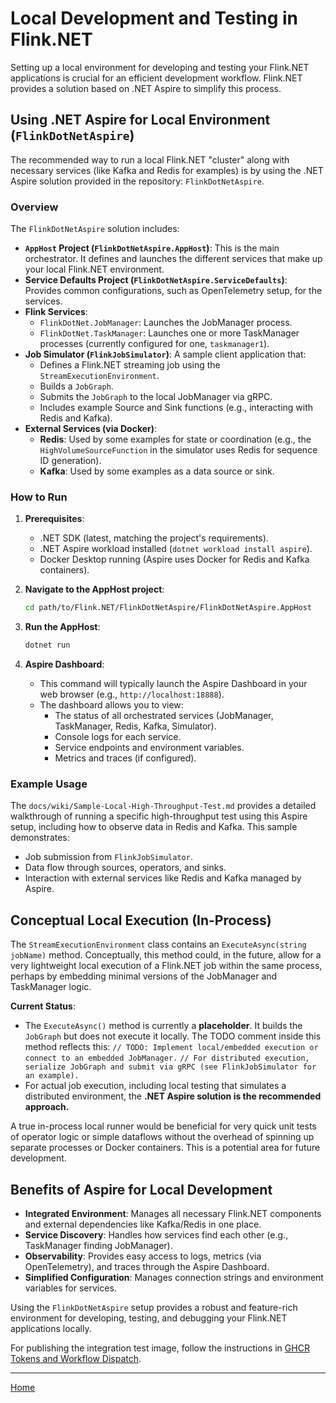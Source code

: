 # Local Development and Testing in Flink.NET

Setting up a local environment for developing and testing your Flink.NET applications is crucial for an efficient development workflow. Flink.NET provides a solution based on .NET Aspire to simplify this process.

## Using .NET Aspire for Local Environment (`FlinkDotNetAspire`)

The recommended way to run a local Flink.NET "cluster" along with necessary services (like Kafka and Redis for examples) is by using the .NET Aspire solution provided in the repository: `FlinkDotNetAspire`.

### Overview

The `FlinkDotNetAspire` solution includes:
*   **`AppHost` Project (`FlinkDotNetAspire.AppHost`)**: This is the main orchestrator. It defines and launches the different services that make up your local Flink.NET environment.
*   **Service Defaults Project (`FlinkDotNetAspire.ServiceDefaults`)**: Provides common configurations, such as OpenTelemetry setup, for the services.
*   **Flink Services**:
    *   `FlinkDotNet.JobManager`: Launches the JobManager process.
    *   `FlinkDotNet.TaskManager`: Launches one or more TaskManager processes (currently configured for one, `taskmanager1`).
*   **Job Simulator (`FlinkJobSimulator`)**: A sample client application that:
    *   Defines a Flink.NET streaming job using the `StreamExecutionEnvironment`.
    *   Builds a `JobGraph`.
    *   Submits the `JobGraph` to the local JobManager via gRPC.
    *   Includes example Source and Sink functions (e.g., interacting with Redis and Kafka).
*   **External Services (via Docker)**:
    *   **Redis**: Used by some examples for state or coordination (e.g., the `HighVolumeSourceFunction` in the simulator uses Redis for sequence ID generation).
    *   **Kafka**: Used by some examples as a data source or sink.

### How to Run

1.  **Prerequisites**:
    *   .NET SDK (latest, matching the project's requirements).
    *   .NET Aspire workload installed (`dotnet workload install aspire`).
    *   Docker Desktop running (Aspire uses Docker for Redis and Kafka containers).

2.  **Navigate to the AppHost project**:
    ```bash
    cd path/to/Flink.NET/FlinkDotNetAspire/FlinkDotNetAspire.AppHost
    ```

3.  **Run the AppHost**:
    ```bash
    dotnet run
    ```

4.  **Aspire Dashboard**:
    *   This command will typically launch the Aspire Dashboard in your web browser (e.g., `http://localhost:18888`).
    *   The dashboard allows you to view:
        *   The status of all orchestrated services (JobManager, TaskManager, Redis, Kafka, Simulator).
        *   Console logs for each service.
        *   Service endpoints and environment variables.
        *   Metrics and traces (if configured).

### Example Usage

The `docs/wiki/Sample-Local-High-Throughput-Test.md` provides a detailed walkthrough of running a specific high-throughput test using this Aspire setup, including how to observe data in Redis and Kafka. This sample demonstrates:
*   Job submission from `FlinkJobSimulator`.
*   Data flow through sources, operators, and sinks.
*   Interaction with external services like Redis and Kafka managed by Aspire.

## Conceptual Local Execution (In-Process)

The `StreamExecutionEnvironment` class contains an `ExecuteAsync(string jobName)` method. Conceptually, this method could, in the future, allow for a very lightweight local execution of a Flink.NET job within the same process, perhaps by embedding minimal versions of the JobManager and TaskManager logic.

**Current Status**:
*   The `ExecuteAsync()` method is currently a **placeholder**. It builds the `JobGraph` but does not execute it locally. The TODO comment inside this method reflects this:
    `// TODO: Implement local/embedded execution or connect to an embedded JobManager.`
    `// For distributed execution, serialize JobGraph and submit via gRPC (see FlinkJobSimulator for an example).`
*   For actual job execution, including local testing that simulates a distributed environment, the **.NET Aspire solution is the recommended approach.**

A true in-process local runner would be beneficial for very quick unit tests of operator logic or simple dataflows without the overhead of spinning up separate processes or Docker containers. This is a potential area for future development.

## Benefits of Aspire for Local Development

*   **Integrated Environment**: Manages all necessary Flink.NET components and external dependencies like Kafka/Redis in one place.
*   **Service Discovery**: Handles how services find each other (e.g., TaskManager finding JobManager).
*   **Observability**: Provides easy access to logs, metrics (via OpenTelemetry), and traces through the Aspire Dashboard.
*   **Simplified Configuration**: Manages connection strings and environment variables for services.

Using the `FlinkDotNetAspire` setup provides a robust and feature-rich environment for developing, testing, and debugging your Flink.NET applications locally.

For publishing the integration test image, follow the instructions in [GHCR Tokens and Workflow Dispatch](GHCR-Tokens.md).

---
[Home](https://github.com/devstress/FLINK.NET/blob/main/docs/wiki/Wiki-Structure-Outline.md)
